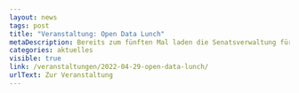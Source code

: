 ```yaml
---
layout: news
tags: post
title: "Veranstaltung: Open Data Lunch"
metaDescription: Bereits zum fünften Mal laden die Senatsverwaltung für Wirtschaft, Energie und Betriebe und die ODIS die Berliner Verwaltungsmitarbeiter*innen zum Open Data Lunch ein. In der Online-Veranstaltung am 29. April geht es um Lizenzen und Nutzungsbedingungen. 
categories: aktuelles
visible: true
link: /veranstaltungen/2022-04-29-open-data-lunch/
urlText: Zur Veranstaltung
---
```


